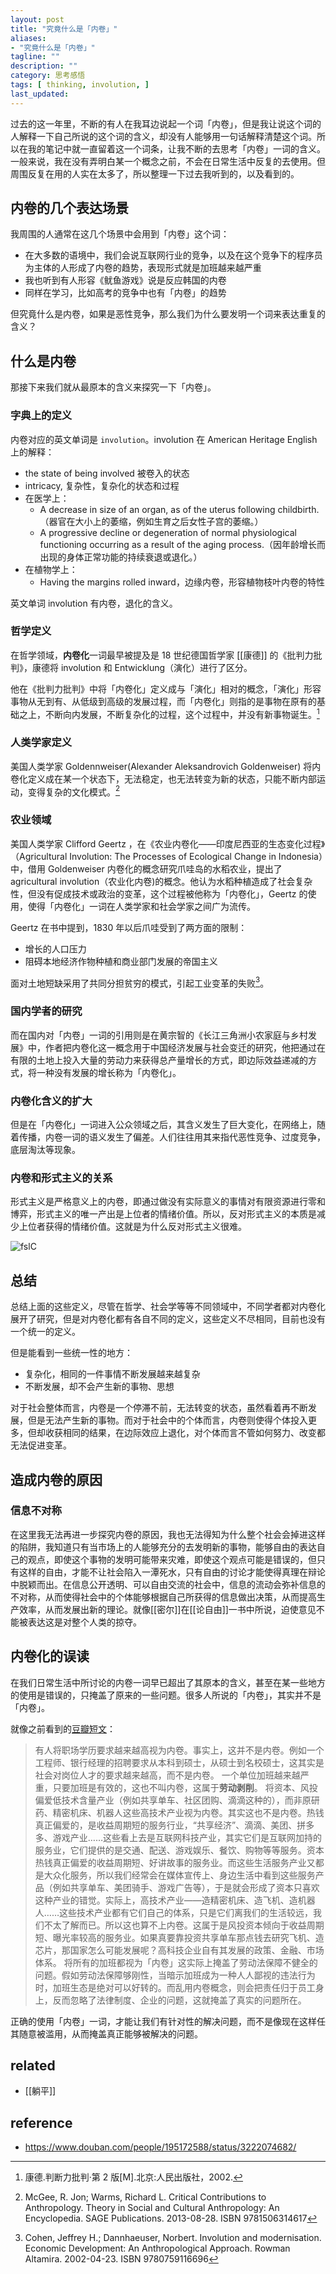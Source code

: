 ```yaml
---
layout: post
title: "究竟什么是「内卷」"
aliases: 
- "究竟什么是「内卷」"
tagline: ""
description: ""
category: 思考感悟
tags: [ thinking, involution, ]
last_updated:
---
```


过去的这一年里，不断的有人在我耳边说起一个词「内卷」，但是我让说这个词的人解释一下自己所说的这个词的含义，却没有人能够用一句话解释清楚这个词。所以在我的笔记中就一直留着这一个词条，让我不断的去思考「内卷」一词的含义。一般来说，我在没有弄明白某一个概念之前，不会在日常生活中反复的去使用。但周围反复在用的人实在太多了，所以整理一下过去我听到的，以及看到的。

## 内卷的几个表达场景
我周围的人通常在这几个场景中会用到「内卷」这个词：

- 在大多数的语境中，我们会说互联网行业的竞争，以及在这个竞争下的程序员为主体的人形成了内卷的趋势，表现形式就是加班越来越严重
- 我也听到有人形容《鱿鱼游戏》说是反应韩国的内卷
- 同样在学习，比如高考的竞争中也有「内卷」的趋势

但究竟什么是内卷，如果是恶性竞争，那么我们为什么要发明一个词来表达重复的含义？

## 什么是内卷
那接下来我们就从最原本的含义来探究一下「内卷」。

### 字典上的定义
内卷对应的英文单词是 `involution`。involution 在 American Heritage English 上的解释：

- the state of being involved 被卷入的状态
- intricacy, 复杂性，复杂化的状态和过程
- 在医学上：
    - A decrease in size of an organ, as of the uterus following childbirth.（器官在大小上的萎缩，例如生育之后女性子宫的萎缩。）
    - A progressive decline or degeneration of normal physiological functioning occurring as a result of the aging process.（因年龄增长而出现的身体正常功能的持续衰退或退化。）
- 在植物学上：
    - Having the margins rolled inward，边缘内卷，形容植物枝叶内卷的特性

英文单词 involution 有内卷，退化的含义。

### 哲学定义

在哲学领域，**内卷化**一词最早被提及是 18 世纪德国哲学家 [[康德]] 的《批判力批判》，康德将 involution 和 Entwicklung（演化）进行了区分。

他在《批判力批判》中将「内卷化」定义成与「演化」相对的概念，「演化」形容事物从无到有、从低级到高级的发展过程，而「内卷化」则指的是事物在原有的基础之上，不断向内发展，不断复杂化的过程，这个过程中，并没有新事物诞生。[^1]

[^1]: 康德.判断力批判·第 2 版[M].北京:人民出版社，2002.

### 人类学家定义

美国人类学家 Goldennweiser(Alexander Aleksandrovich Goldenweiser) 将内卷化定义成在某一个状态下，无法稳定，也无法转变为新的状态，只能不断内部运动，变得复杂的文化模式。[^2]

[^2]: McGee, R. Jon; Warms, Richard L. Critical Contributions to Anthropology. Theory in Social and Cultural Anthropology: An Encyclopedia. SAGE Publications. 2013-08-28. ISBN 9781506314617

### 农业领域

美国人类学家 Clifford Geertz ，在《农业内卷化——印度尼西亚的生态变化过程》（Agricultural Involution: The Processes of Ecological Change in Indonesia）中，借用 Goldenweiser 内卷化的概念研究爪哇岛的水稻农业，提出了 agricultural involution（农业化内卷)的概念。他认为水稻种植造成了社会复杂性，但没有促成技术或政治的变革，这个过程被他称为「内卷化」，Geertz 的使用，使得「内卷化」一词在人类学家和社会学家之间广为流传。

Geertz 在书中提到，1830 年以后爪哇受到了两方面的限制：

- 增长的人口压力
- 阻碍本地经济作物种植和商业部门发展的帝国主义

面对土地短缺采用了共同分担贫穷的模式，引起工业变革的失败[^3]。

[^3]: Cohen, Jeffrey H.; Dannhaeuser, Norbert. Involution and modernisation. Economic Development: An Anthropological Approach. Rowman Altamira. 2002-04-23. ISBN 9780759116696

### 国内学者的研究
而在国内对「内卷」一词的引用则是在黄宗智的《长江三角洲小农家庭与乡村发展》中，作者把内卷化这一概念用于中国经济发展与社会变迁的研究，他把通过在有限的土地上投入大量的劳动力来获得总产量增长的方式，即边际效益递减的方式，将一种没有发展的增长称为「内卷化」。

### 内卷化含义的扩大
但是在「内卷化」一词进入公众领域之后，其含义发生了巨大变化，在网络上，随着传播，内卷一词的语义发生了偏差。人们往往用其来指代恶性竞争、过度竞争，底层淘汰等现象。

### 内卷和形式主义的关系

形式主义是严格意义上的内卷，即通过做没有实际意义的事情对有限资源进行零和博弈，形式主义的唯一产出是上位者的情绪价值。所以，反对形式主义的本质是减少上位者获得的情绪价值。这就是为什么反对形式主义很难。 

![fslC](https://photo.einverne.info/images/2023/11/11/fslC.png)


## 总结
总结上面的这些定义，尽管在哲学、社会学等等不同领域中，不同学者都对内卷化展开了研究，但是对内卷化都有各自不同的定义，这些定义不尽相同，目前也没有一个统一的定义。

但是能看到一些统一性的地方：

- 复杂化，相同的一件事情不断发展越来越复杂
- 不断发展，却不会产生新的事物、思想

对于社会整体而言，内卷是一个停滞不前，无法转变的状态，虽然看着再不断发展，但是无法产生新的事物。而对于社会中的个体而言，内卷则使得个体投入更多，但却收获相同的结果，在边际效应上退化，对个体而言不管如何努力、改变都无法促进变革。


## 造成内卷的原因

### 信息不对称

在这里我无法再进一步探究内卷的原因，我也无法得知为什么整个社会会掉进这样的陷阱，我知道只有当市场上的人能够充分的去发明新的事物，能够自由的表达自己的观点，即使这个事物的发明可能带来灾难，即使这个观点可能是错误的，但只有这样的自由，才能不让社会陷入一潭死水，只有自由的讨论才能使得真理在辩论中脱颖而出。在信息公开透明、可以自由交流的社会中，信息的流动会弥补信息的不对称，从而使得社会中的个体能够根据自己所获得的信息做出决策，从而提高生产效率，从而发展出新的理论。就像[[密尔]]在[[论自由]]一书中所说，迫使意见不能被表达这是对整个人类的掠夺。

## 内卷化的误读

在我们日常生活中所讨论的内卷一词早已超出了其原本的含义，甚至在某一些地方的使用是错误的，只掩盖了原来的一些问题。很多人所说的「内卷」，其实并不是「内卷」。

就像之前看到的[豆瓣短文](https://www.douban.com/people/195172588/status/3222074682/#8626412F9Ad4hI)：

> 有人将职场学历要求越来越高视为内卷。事实上，这并不是内卷。例如一个工程师、银行经理的招聘要求从本科到硕士，从硕士到名校硕士，这其实是社会对岗位人才的要求越来越高，而不是内卷。
> 一个单位加班越来越严重，只要加班是有效的，这也不叫内卷，这属于**劳动剥削**。
> 将资本、风投偏爱低技术含量产业（例如共享单车、社区团购、滴滴这种的），而非原研药、精密机床、机器人这些高技术产业视为内卷。其实这也不是内卷。热钱真正偏爱的，是收益周期短的服务行业，“共享经济”、滴滴、美团、拼多多、游戏产业……这些看上去是互联网科技产业，其实它们是互联网加持的服务业，它们提供的是交通、配送、游戏娱乐、餐饮、购物等等服务。资本热钱真正偏爱的收益周期短、好讲故事的服务业。而这些生活服务产业又都是大众化服务，所以我们经常会在媒体宣传上、身边生活中看到这些服务产品（例如共享单车、美团骑手、游戏广告等），于是就会形成了资本只喜欢这种产业的错觉。实际上，高技术产业——造精密机床、造飞机、造机器人……这些技术产业都有它们自己的体系，只是它们离我们的生活较远，我们不太了解而已。所以这也算不上内卷。这属于是风投资本倾向于收益周期短、曝光率较高的服务业。如果真要靠投资共享单车那点钱去研究飞机、造芯片，那国家怎么可能发展呢？高科技企业自有其发展的政策、金融、市场体系。
> 将所有的加班都视为「内卷」这实际上掩盖了劳动法保障不健全的问题。假如劳动法保障够刚性，当暗示加班成为一种人人鄙视的违法行为时，加班生态是绝对可以好转的。而乱用内卷概念，则会把责任归于员工身上，反而忽略了法律制度、企业的问题，这就掩盖了真实的问题所在。

正确的使用「内卷」一词，才能让我们有针对性的解决问题，而不是像现在这样任其随意被滥用，从而掩盖真正能够被解决的问题。

## related

- [[躺平]]

## reference

- <https://www.douban.com/people/195172588/status/3222074682/>